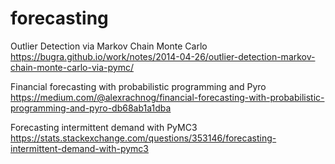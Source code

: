 # forecasting

Outlier Detection via Markov Chain Monte Carlo
https://bugra.github.io/work/notes/2014-04-26/outlier-detection-markov-chain-monte-carlo-via-pymc/

Financial forecasting with probabilistic programming and Pyro
https://medium.com/@alexrachnog/financial-forecasting-with-probabilistic-programming-and-pyro-db68ab1a1dba

Forecasting intermittent demand with PyMC3
https://stats.stackexchange.com/questions/353146/forecasting-intermittent-demand-with-pymc3
